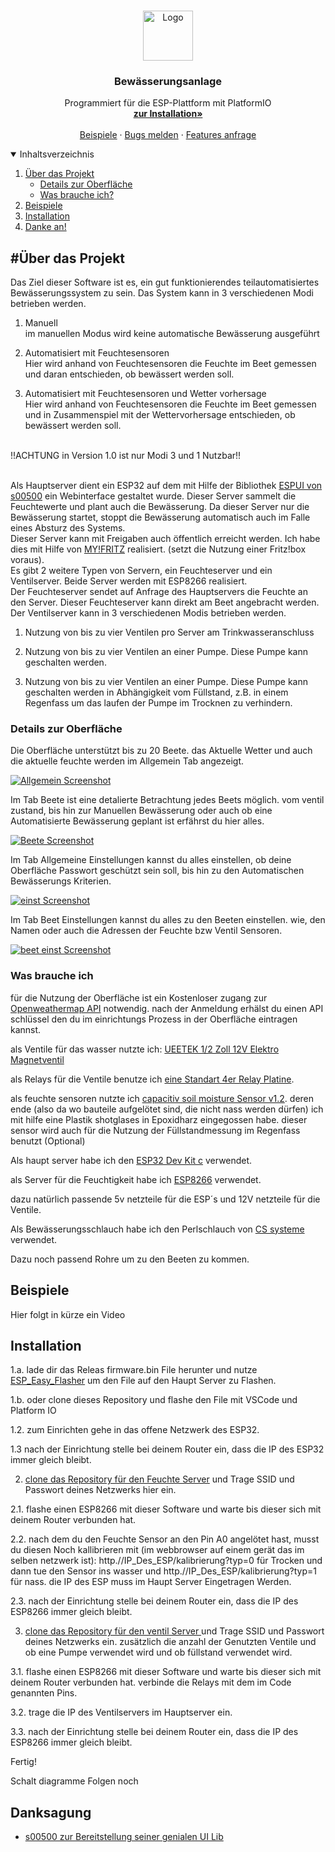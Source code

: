 <!-- PROJECT LOGO -->
<br />
<p align="center">
  <a href="https://github.com/RubiRubsn/Bewaesserungs-Anlage-System-ESP/">
    <img src="images/logo.png" alt="Logo" width="80" height="80">
  </a>

  <h3 align="center">Bewässerungsanlage</h3>

  <p align="center">
    Programmiert für die ESP-Plattform mit PlatformIO
    <br />
    <a href="#Installation"><strong>zur Installation»</strong></a>
    <br />
    <br />
    <a href="#Beispiele">Beispiele</a>
    ·
    <a href="https://github.com/RubiRubsn/Bewaesserungs-Anlage-System-ESP/issues">Bugs melden</a>
    ·
    <a href="https://github.com/RubiRubsn/Bewaesserungs-Anlage-System-ESP/issues">Features anfrage</a>
  </p>
</p>

<!-- TABLE OF CONTENTS -->
<details open="open">
  <summary>Inhaltsverzeichnis</summary>
  <ol>
    <li>
      <a href="#Über-das-Projekt">Über das Projekt</a>
        <ul>
            <li><a href="#Details-zur-Oberfläche">Details zur Oberfläche</a></li>
            <li><a href="#Was-brauche-ich">Was brauche ich?</a></li>
      </ul>
    </li>
    <li><a href="#Beispiele">Beispiele</a></li>
    <li>
      <a href="#Installation">Installation</a>
    </li>
    <li><a href="#Danksagung">Danke an!</a></li>
  </ol>
</details>

<!-- ABOUT THE PROJECT -->

## #Über das Projekt

Das Ziel dieser Software ist es, ein gut funktionierendes teilautomatisiertes Bewässerungssystem zu sein.
Das System kann in 3 verschiedenen Modi betrieben werden.<br>

1. Manuell <br>
    im manuellen Modus wird keine automatische Bewässerung ausgeführt

2. Automatisiert mit Feuchtesensoren<br>
    Hier wird anhand von Feuchtesensoren die Feuchte im Beet gemessen und daran entschieden, ob bewässert werden soll.

3. Automatisiert mit Feuchtesensoren und Wetter vorhersage<br>
    Hier wird anhand von Feuchtesensoren die Feuchte im Beet gemessen und in Zusammenspiel mit der Wettervorhersage entschieden, ob bewässert werden soll.

<br>!!ACHTUNG in Version 1.0 ist nur Modi 3 und 1 Nutzbar!! <br><br>

Als Hauptserver dient ein ESP32 auf dem mit Hilfe der Bibliothek <a href="https://github.com/s00500/ESPUI">ESPUI von s00500</a> ein Webinterface gestaltet wurde.
Dieser Server sammelt die Feuchtewerte und plant auch die Bewässerung. Da dieser Server nur die Bewässerung startet, stoppt die Bewässerung automatisch auch im Falle eines Absturz des Systems.<br>
Dieser Server kann mit Freigaben auch öffentlich erreicht werden. Ich habe dies mit Hilfe von <a href="https://myfritz.net/">MY!FRITZ</a> realisiert. (setzt die Nutzung einer Fritz!box voraus). <br>
Es gibt 2 weitere Typen von Servern, ein Feuchteserver und ein Ventilserver. Beide Server werden mit ESP8266 realisiert.<br>
Der Feuchteserver sendet auf Anfrage des Hauptservers die Feuchte an den Server. Dieser Feuchteserver kann direkt am Beet angebracht werden.
Der Ventilserver kann in 3 verschiedenen Modis betrieben werden. <br>

1. Nutzung von bis zu vier Ventilen pro Server am Trinkwasseranschluss

2. Nutzung von bis zu vier Ventilen an einer Pumpe. Diese Pumpe kann geschalten werden.

3. Nutzung von bis zu vier Ventilen an einer Pumpe. Diese Pumpe kann geschalten werden in Abhängigkeit vom Füllstand, z.B. in einem Regenfass um das laufen der Pumpe im Trocknen zu verhindern.


### Details zur Oberfläche
Die Oberfläche unterstützt bis zu 20 Beete. das Aktuelle Wetter und auch die aktuelle feuchte werden im  Allgemein Tab angezeigt.

[![Allgemein Screenshot][product-screenshot]]()

Im Tab Beete ist eine detalierte Betrachtung jedes Beets möglich. vom ventil zustand, bis hin zur Manuellen Bewässerung oder auch ob eine Automatisierte Bewässerung geplant ist erfährst du hier alles.

[![Beete Screenshot][beet-screenshot]]()

Im Tab Allgemeine Einstellungen kannst du alles einstellen, ob deine Oberfläche Passwort geschützt sein soll, bis hin zu den Automatischen Bewässerungs Kriterien.

[![einst Screenshot][einst-screenshot]]()

Im Tab Beet Einstellungen kannst du alles zu den Beeten einstellen. wie, den Namen oder auch die Adressen der Feuchte bzw Ventil Sensoren.

[![beet einst Screenshot][beeteinst-screenshot]]()


### Was brauche ich

für die Nutzung der Oberfläche ist ein Kostenloser zugang zur <a href="https://openweathermap.org/api">Openweathermap API</a> notwendig.
nach der Anmeldung erhälst du einen API schlüssel den du im einrichtungs Prozess in der Oberfläche eintragen kannst.

als Ventile für das wasser nutzte ich: <a href="https://www.amazon.de/gp/product/B06XCSVZPT/ref=ppx_yo_dt_b_asin_image_o02_s01?ie=UTF8&psc=1">UEETEK 1/2 Zoll 12V Elektro Magnetventil</a>   

als Relays für die Ventile benutze ich <a href="https://www.amazon.de/gp/product/B07TZ778VH/ref=ppx_yo_dt_b_asin_title_o02_s00?ie=UTF8&psc=1">eine Standart 4er Relay Platine</a>.

als feuchte sensoren nutzte ich <a href="https://www.az-delivery.de/products/bodenfeuchte-sensor-modul-v1-2?_pos=6&_sid=22262207f&_ss=r">capacitiv soil moisture Sensor v1.2</a>.
deren ende (also da wo bauteile aufgelötet sind, die nicht nass werden dürfen) ich mit hilfe eine Plastik shotglases in Epoxidharz eingegossen habe.
dieser sensor wird auch für die Nutzung der Füllstandmessung im Regenfass benutzt (Optional)

Als haupt server habe ich den <a href="https://www.az-delivery.de/products/esp32-dev-kit-c-unverlotet?_pos=5&_sid=72925e31b&_ss=r">ESP32 Dev Kit c</a> verwendet.

als Server für die Feuchtigkeit habe ich <a href="https://www.az-delivery.de/products/nodemcu-lua-lolin-v3-modul-mit-esp8266-12e-unverlotet?_pos=28&_sid=f7dcaf8b6&_ss=r">ESP8266</a> verwendet.

dazu natürlich passende 5v netzteile für die ESP´s und 12V netzteile für die Ventile.

Als Bewässerungsschlauch habe ich den Perlschlauch von  <a href="https://cs-wss.com/">CS systeme</a> verwendet.

Dazu noch passend Rohre um zu den Beeten zu kommen.

## Beispiele

Hier folgt in kürze ein Video

## Installation
1.a. lade dir das Releas firmware.bin File herunter und nutze  <a href="https://github.com/Grovkillen/ESP_Easy_Flasher">ESP_Easy_Flasher</a> um den File auf den Haupt Server zu Flashen.

1.b. oder clone dieses Repository und flashe den File mit VSCode und Platform IO

1.2. zum Einrichten gehe in das offene Netzwerk des ESP32.

1.3 nach der Einrichtung stelle bei deinem Router ein, dass die IP des ESP32 immer gleich bleibt.

2. <a href="https://github.com/RubiRubsn/feuchte_server">clone das Repository für den Feuchte Server</a>  und Trage SSID und Passwort deines Netzwerks hier ein. 

2.1. flashe einen ESP8266 mit dieser Software und warte bis dieser sich mit deinem Router verbunden hat.

2.2. nach dem du den Feuchte Sensor an den Pin A0 angelötet hast, musst du diesen Noch kallibrieren mit (im webbrowser auf einem gerät das im selben netzwerk ist): http.//IP_Des_ESP/kalibrierung?typ=0
    für Trocken und dann tue den Sensor ins wasser und http.//IP_Des_ESP/kalibrierung?typ=1 für nass. die IP des ESP muss im Haupt Server Eingetragen Werden.

2.3. nach der Einrichtung stelle bei deinem Router ein, dass die IP des ESP8266 immer gleich bleibt.

3. <a href="https://github.com/RubiRubsn/ventil_server">clone das Repository für den ventil Server </a> und Trage SSID und Passwort deines Netzwerks ein. zusätzlich die anzahl der Genutzten Ventile und ob eine Pumpe verwendet wird und ob füllstand verwendet wird.

3.1. flashe einen ESP8266 mit dieser Software und warte bis dieser sich mit deinem Router verbunden hat. verbinde die Relays mit dem im Code genannten Pins. 

3.2. trage die IP des Ventilservers im Hauptserver ein.

3.3. nach der Einrichtung stelle bei deinem Router ein, dass die IP des ESP8266 immer gleich bleibt.

Fertig!

Schalt diagramme Folgen noch


## Danksagung

- <a href="https://github.com/s00500">s00500 zur Bereitstellung seiner genialen UI Lib</a>




[product-screenshot]: images/allgemein.png
[beet-screenshot]: images/beete.png
[einst-screenshot]: images/einstellungenAllg.png
[beeteinst-screenshot]: images/beet-einst.png